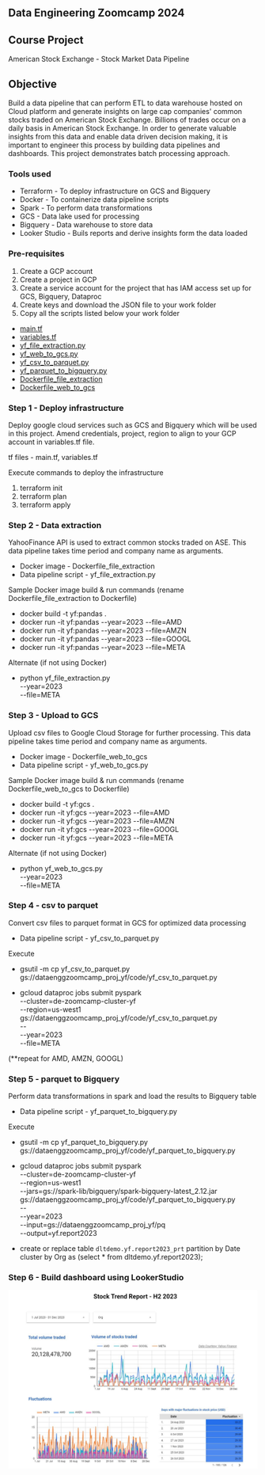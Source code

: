 ## Data Engineering Zoomcamp 2024 

## Course Project
American Stock Exchange - Stock Market Data Pipeline

## Objective
Build a data pipeline that can perform ETL to data warehouse hosted on Cloud platform and generate insights on large cap companies' common stocks traded on American Stock Exchange. Billions of trades occur on a daily basis in American Stock Exchange. In order to generate valuable insights from this data and enable data driven decision making, it is important to engineer this process by building data pipelines and dashboards. This project demonstrates batch processing approach. 

### Tools used
- Terraform - To deploy infrastructure on GCS and Bigquery
- Docker - To containerize data pipeline scripts
- Spark - To perform data transformations 
- GCS - Data lake used for processing
- Bigquery - Data warehouse to store data
- Looker Studio - Buils reports and derive insights form the data loaded

### Pre-requisites
1. Create a GCP account
2. Create a project in GCP
3. Create a service account for the project that has IAM access set up for GCS, Bigquery, Dataproc
4. Create keys and download the JSON file to your work folder 
5. Copy all the scripts listed below your work folder
  - [main.tf](../main.tf)
  - [variables.tf](../variables.tf)
  - [yf_file_extraction.py](../yf_file_extraction.py)
  - [yf_web_to_gcs.py](../yf_web_to_gcs.py)
  - [yf_csv_to_parquet.py](../yf_csv_to_parquet.py)
  - [yf_parquet_to_bigquery.py](../yf_parquet_to_bigquery.py)
  - [Dockerfile_file_extraction](../Dockerfile_file_extraction)
  - [Dockerfile_web_to_gcs](../Dockerfile_web_to_gcs)

### Step 1 - Deploy infrastructure
Deploy google cloud services such as GCS and Bigquery which will be used in this project. 
Amend credentials, project, region to align to your GCP account in variables.tf file.

tf files - main.tf, variables.tf

Execute commands to deploy the infrastructure
1. terraform init
2. terraform plan
3. terraform apply

### Step 2 - Data extraction
YahooFinance API is used to extract common stocks traded on ASE. 
This data pipeline takes time period and company name as arguments. 

- Docker image - Dockerfile_file_extraction
- Data pipeline script - yf_file_extraction.py

Sample Docker image build & run commands (rename Dockerfile_file_extraction to Dockerfile)
- docker build -t yf:pandas .
- docker run -it yf:pandas --year=2023 --file=AMD
- docker run -it yf:pandas --year=2023 --file=AMZN
- docker run -it yf:pandas --year=2023 --file=GOOGL
- docker run -it yf:pandas --year=2023 --file=META

Alternate (if not using Docker)
- python yf_file_extraction.py \
    --year=2023 \
    --file=META

### Step 3 - Upload to GCS
Upload csv files to Google Cloud Storage for further processing. 
This data pipeline takes time period and company name as arguments. 

- Docker image - Dockerfile_web_to_gcs
- Data pipeline script - yf_web_to_gcs.py

Sample Docker image build & run commands (rename Dockerfile_web_to_gcs to Dockerfile)
- docker build -t yf:gcs .
- docker run -it yf:gcs --year=2023 --file=AMD
- docker run -it yf:gcs --year=2023 --file=AMZN
- docker run -it yf:gcs --year=2023 --file=GOOGL
- docker run -it yf:gcs --year=2023 --file=META

Alternate (if not using Docker)
- python yf_web_to_gcs.py \
    --year=2023 \
    --file=META

### Step 4 - csv to parquet
Convert csv files to parquet format in GCS for optimized data processing

- Data pipeline script - yf_csv_to_parquet.py

Execute
- gsutil -m cp yf_csv_to_parquet.py gs://dataenggzoomcamp_proj_yf/code/yf_csv_to_parquet.py

- gcloud dataproc jobs submit pyspark \
    --cluster=de-zoomcamp-cluster-yf \
    --region=us-west1 \
    gs://dataenggzoomcamp_proj_yf/code/yf_csv_to_parquet.py \
    -- \
        --year=2023 \
        --file=META

(**repeat for AMD, AMZN, GOOGL)

### Step 5 - parquet to Bigquery
Perform data transformations in spark and load the results to Bigquery table 

- Data pipeline script - yf_parquet_to_bigquery.py

Execute
- gsutil -m cp yf_parquet_to_bigquery.py gs://dataenggzoomcamp_proj_yf/code/yf_parquet_to_bigquery.py

- gcloud dataproc jobs submit pyspark \
    --cluster=de-zoomcamp-cluster-yf \
    --region=us-west1 \
    --jars=gs://spark-lib/bigquery/spark-bigquery-latest_2.12.jar \
    gs://dataenggzoomcamp_proj_yf/code/yf_parquet_to_bigquery.py \
    -- \
        --year=2023 \
        --input=gs://dataenggzoomcamp_proj_yf/pq \
        --output=yf.report2023

- create or replace table `dltdemo.yf.report2023_prt` 
partition by Date 
cluster by Org as 
(select * from dltdemo.yf.report2023); 

### Step 6 - Build dashboard using LookerStudio

![Screenshot of the Stock report](yf_report_h2_2023.JPG)



